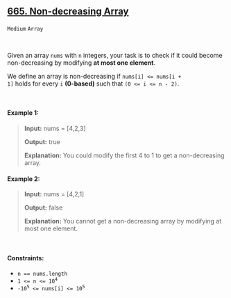 ## [665. Non-decreasing Array](https://leetcode.com/problems/non-decreasing-array)

<code>Medium</code> <code>Array</code>

<br>

Given an array <code>nums</code> with <code>n</code> integers, your task is to check if it could become non-decreasing by modifying __at most one element__.

We define an array is non-decreasing if <code>nums[i] <= nums[i + 1]</code> holds for every <code>i</code> __(0-based)__ such that <code>(0 <= i <= n - 2)</code>.

<br>

#### Example 1:

> __Input:__ nums = [4,2,3]  
> 
> __Output:__ true  
> 
> __Explanation:__ You could modify the first 4 to 1 to get a non-decreasing array.  

#### Example 2:

> __Input:__ nums = [4,2,1]  
> 
> __Output:__ false  
> 
> __Explanation:__ You cannot get a non-decreasing array by modifying at most one element.  

<br>

#### Constraints:

- <code>n == nums.length</code>
- <code>1 <= n <= 10<sup>4</sup></code>
- <code>-10<sup>5</sup> <= nums[i] <= 10<sup>5</sup></code>
